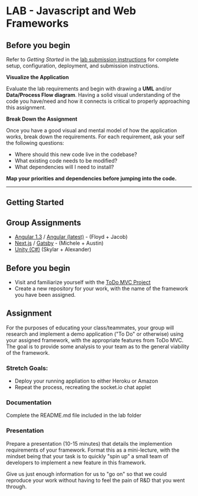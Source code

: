 # LAB - Javascript and Web Frameworks
 
 ## Before you begin
 Refer to *Getting Started*  in the [lab submission instructions](../../../reference/submission-instructions/labs/README.md) for complete setup, configuration, deployment, and submission instructions.
 
 **Visualize the Application**
 
 Evaluate the lab requirements and begin with drawing a **UML** and/or **Data/Process Flow diagram**.  Having a solid visual understanding of the code you have/need and how it connects is critical to properly approaching this assignment.
 
 **Break Down the Assignment**
 
Once you have a good visual and mental model of how the application works, break down the requirements. For each requirement, ask your self the following questions:

* Where should this new code live in the codebase?
* What existing code needs to be modified?
* What dependencies will I need to install?
 
 **Map your priorities and dependencies before jumping into the code.**
 
 ---
 
## Getting Started

## Group Assignments
* [Angular 1.3](https://angular.io/) / [Angular (latest)](https://angularjs.org/) - (Floyd + Jacob)
* [Next.js](https://nextjs.org/) / [Gatsby](https://www.gatsbyjs.org/) - (Michele + Austin)
* [Unity (C#)](https://unity3d.com/learning-c-sharp-in-unity-for-beginners) (Skylar + Alexander)

## Before you begin
* Visit and familiarize yourself with the [ToDo MVC Project](http://todomvc.com)
* Create a new repository for your work, with the name of the framework you have been assigned.

## Assignment

For the purposes of educating your class/teammates, your group will research and implement a demo application ("To Do" or otherwise) using your assigned framework, with the appropriate features from ToDo MVC. The goal is to provide some analysis to your team as to the general viability of the framework. 

### Stretch Goals:
* Deploy your running appliation to either Heroku or Amazon
* Repeat the process, recreating the socket.io chat applet

###  Documentation
Complete the README.md file included in the lab folder

### Presentation
Prepare a presentation (10-15 minutes) that details the implemention requirements of your framework. Format this as a mini-lecture, with the mindset being that your task is to quickly "spin up" a small team of developers to implement a new feature in this framework.

Give us just enough information for us to "go on" so that we could reproduce your work without having to feel the pain of R&D that you went through.
